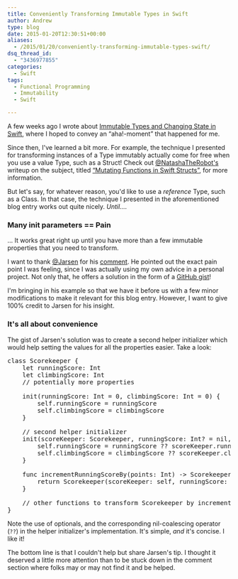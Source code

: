 ```yaml
---
title: Conveniently Transforming Immutable Types in Swift
author: Andrew
type: blog
date: 2015-01-20T12:30:51+00:00
aliases:
  - /2015/01/20/conveniently-transforming-immutable-types-swift/
dsq_thread_id:
  - "3436977855"
categories:
  - Swift
tags:
  - Functional Programming
  - Immutability
  - Swift

---
```

A few weeks ago I wrote about [Immutable Types and Changing State in Swift][1], where I hoped to convey an &#8220;aha!-moment&#8221; that happened for me.

Since then, I've learned a bit more. For example, the technique I presented for transforming instances of a Type immutably actually come for free when you use a value Type, such as a Struct! Check out [@NatashaTheRobot's][2] writeup on the subject, titled [&#8220;Mutating Functions in Swift Structs&#8221;][3], for more information.

But let's say, for whatever reason, you'd like to use a _reference_ Type, such as a Class. In that case, the technique I presented in the aforementioned blog entry works out quite nicely. _Until&#8230;._

### Many init parameters == Pain

&#8230; It works great right up until you have more than a few immutable properties that you need to transform.

I want to thank [@Jarsen][4] for his [comment][5]. He pointed out the exact pain point I was feeling, since I was actually using my own advice in a personal project. Not only that, he offers a solution in the form of a [GitHub gist][6]!

I'm bringing in his example so that we have it before us with a few minor modifications to make it relevant for this blog entry. However, I want to give 100% credit to Jarsen for his insight.

### It's all about convenience

The gist of Jarsen's solution was to create a second helper initializer which would help setting the values for all the properties easier. Take a look:

<pre class="lang:swift mark:12-15 decode:true " >class Scorekeeper {
    let runningScore: Int
    let climbingScore: Int
    // potentially more properties
    
    init(runningScore: Int = 0, climbingScore: Int = 0) {
        self.runningScore = runningScore
        self.climbingScore = climbingScore
    }
    
    // second helper initializer
    init(scoreKeeper: Scorekeeper, runningScore: Int? = nil, climbingScore: Int? = nil) {
        self.runningScore = runningScore ?? scoreKeeper.runningScore
        self.climbingScore = climbingScore ?? scoreKeeper.climbingScore
    }
    
    func incrementRunningScoreBy(points: Int) -&gt; Scorekeeper {
        return Scorekeeper(scoreKeeper: self, runningScore: self.runningScore + points)
    }
    
    // other functions to transform Scorekeeper by incrementing other score properties
}</pre>

Note the use of optionals, and the corresponding nil-coalescing operator (`??`) in the helper initializer's implementation. It's simple, _and_ it's concise. I like it!

The bottom line is that I couldn't help but share Jarsen's tip. I thought it deserved a little more attention than to be stuck down in the comment section where folks may or may not find it and be helped.

 [1]: http://www.andrewcbancroft.com/2015/01/06/immutable-types-changing-state-swift/
 [2]: https://twitter.com/NatashaTheRobot
 [3]: http://natashatherobot.com/mutating-functions-swift-structs/
 [4]: https://twitter.com/Jarsen
 [5]: http://www.andrewcbancroft.com/2015/01/06/immutable-types-changing-state-swift/#comment-1788688298
 [6]: https://gist.github.com/jarsen/41de7401d49cd2348e5f